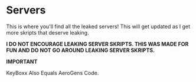 # Servers

This is where you'll find all the leaked servers! This will get updated as I get more skripts that deserve leaking.

**I DO NOT ENCOURAGE LEAKING SERVER SKRIPTS. THIS WAS MADE FOR FUN AND DO NOT GO AROUND LEAKING SERVER SKRIPTS.**

**IMPORTANT**

KeyBoxx Also Equals AeroGens Code.
